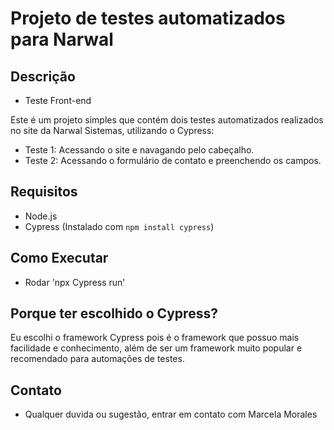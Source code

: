 # Projeto de testes automatizados para Narwal

## Descrição

- Teste Front-end

Este é um projeto simples que contém dois testes automatizados realizados no site da Narwal Sistemas, utilizando o Cypress:

- Teste 1: Acessando o site e navagando pelo cabeçalho.
- Teste 2: Acessando o formulário de contato e preenchendo os campos.

## Requisitos

- Node.js
- Cypress (Instalado com `npm install cypress`)

## Como Executar

- Rodar 'npx Cypress run'

## Porque ter escolhido o Cypress?

Eu escolhi o framework Cypress pois é o framework que possuo mais facilidade e conhecimento, além de ser um framework muito popular e recomendado para automações de testes. 

## Contato

- Qualquer duvida ou sugestão, entrar em contato com Marcela Morales
